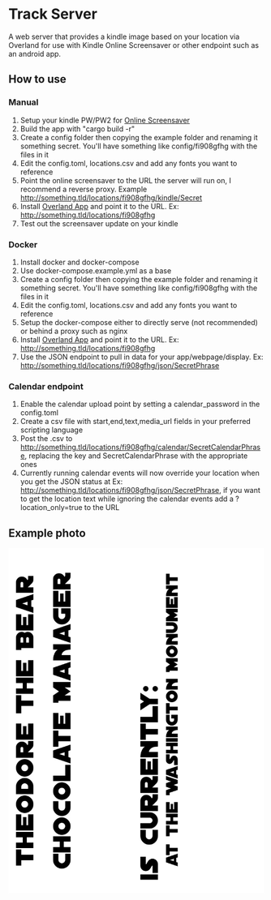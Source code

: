 # Track Server
A web server that provides a kindle image based on your location via Overland for use with Kindle Online Screensaver or other endpoint such as an android app.

## How to use

### Manual
1. Setup your kindle PW/PW2 for [Online Screensaver](https://www.mobileread.com/forums/showthread.php?t=236104)
2. Build the app with "cargo build -r"
3. Create a config folder then copying the example folder and renaming it something secret. You'll have something like config/fi908gfhg with the files in it
4. Edit the config.toml, locations.csv and add any fonts you want to reference
5. Point the online screensaver to the URL the server will run on, I recommend a reverse proxy. Example http://something.tld/locations/fi908gfhg/kindle/Secret
6. Install [Overland App](https://github.com/aaronpk/Overland-iOS) and point it to the URL. Ex: http://something.tld/locations/fi908gfhg 
7. Test out the screensaver update on your kindle

### Docker
1. Install docker and docker-compose
2. Use docker-compose.example.yml as a base
3. Create a config folder then copying the example folder and renaming it something secret. You'll have something like config/fi908gfhg with the files in it
4. Edit the config.toml, locations.csv and add any fonts you want to reference
5. Setup the docker-compose either to directly serve (not recommended) or behind a proxy such as nginx
6. Install [Overland App](https://github.com/aaronpk/Overland-iOS) and point it to the URL. Ex: http://something.tld/locations/fi908gfhg 
7. Use the JSON endpoint to pull in data for your app/webpage/display. Ex: http://something.tld/locations/fi908gfhg/json/SecretPhrase


### Calendar endpoint
1. Enable the calendar upload point by setting a calendar_password in the config.toml
2. Create a csv file with start,end,text,media_url fields in your preferred scripting language
3. Post the .csv to http://something.tld/locations/fi908gfhg/calendar/SecretCalendarPhrase, replacing the key and SecretCalendarPhrase with the appropriate ones
4. Currently running calendar events will now override your location when you get the JSON status at Ex: http://something.tld/locations/fi908gfhg/json/SecretPhrase, if you want to get the location text while ignoring the calendar events add a ?location_only=true to the URL

## Example photo
![Employee data](/images/ExampleImage.png?raw=true "Example of the image generated")

